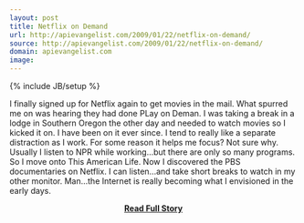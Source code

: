 ```yaml
---
layout: post
title: Netflix on Demand
url: http://apievangelist.com/2009/01/22/netflix-on-demand/
source: http://apievangelist.com/2009/01/22/netflix-on-demand/
domain: apievangelist.com
image: 
---
```

{% include JB/setup %}<p>I finally signed up for Netflix again to get movies in the mail. What spurred me on was hearing they had done PLay on Deman.
I was taking a break in a lodge in Southern Oregon the other day and needed to watch movies so I kicked it on. I have been on it ever since.
I tend to really like a separate distraction as I work. For some reason it helps me focus? Not sure why.
Usually I listen to NPR while working...but there are only so many programs. So I move onto This American Life.
Now I discovered the PBS documentaries on Netflix. I can listen...and take short breaks to watch in my other monitor.
Man...the Internet is really becoming what I envisioned in the early days.</p>
<center><p><a href="http://apievangelist.com/2009/01/22/netflix-on-demand/" style='padding:25px; font-sze:18px; font-weight: bold;'>Read Full Story</a></p></center>
